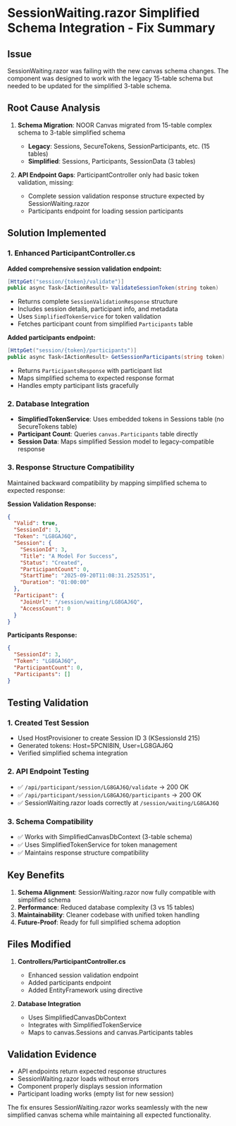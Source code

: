 # SessionWaiting.razor Simplified Schema Integration - Fix Summary

## Issue

SessionWaiting.razor was failing with the new canvas schema changes. The component was designed to work with the legacy 15-table schema but needed to be updated for the simplified 3-table schema.

## Root Cause Analysis

1. **Schema Migration**: NOOR Canvas migrated from 15-table complex schema to 3-table simplified schema
   - **Legacy**: Sessions, SecureTokens, SessionParticipants, etc. (15 tables)
   - **Simplified**: Sessions, Participants, SessionData (3 tables)

2. **API Endpoint Gaps**: ParticipantController only had basic token validation, missing:
   - Complete session validation response structure expected by SessionWaiting.razor
   - Participants endpoint for loading session participants

## Solution Implemented

### 1. Enhanced ParticipantController.cs

**Added comprehensive session validation endpoint:**

```csharp
[HttpGet("session/{token}/validate")]
public async Task<IActionResult> ValidateSessionToken(string token)
```

- Returns complete `SessionValidationResponse` structure
- Includes session details, participant info, and metadata
- Uses `SimplifiedTokenService` for token validation
- Fetches participant count from simplified `Participants` table

**Added participants endpoint:**

```csharp
[HttpGet("session/{token}/participants")]
public async Task<IActionResult> GetSessionParticipants(string token)
```

- Returns `ParticipantsResponse` with participant list
- Maps simplified schema to expected response format
- Handles empty participant lists gracefully

### 2. Database Integration

- **SimplifiedTokenService**: Uses embedded tokens in Sessions table (no SecureTokens table)
- **Participant Count**: Queries `canvas.Participants` table directly
- **Session Data**: Maps simplified Session model to legacy-compatible response

### 3. Response Structure Compatibility

Maintained backward compatibility by mapping simplified schema to expected response:

**Session Validation Response:**

```json
{
  "Valid": true,
  "SessionId": 3,
  "Token": "LG8GAJ6Q",
  "Session": {
    "SessionId": 3,
    "Title": "A Model For Success",
    "Status": "Created",
    "ParticipantCount": 0,
    "StartTime": "2025-09-20T11:08:31.2525351",
    "Duration": "01:00:00"
  },
  "Participant": {
    "JoinUrl": "/session/waiting/LG8GAJ6Q",
    "AccessCount": 0
  }
}
```

**Participants Response:**

```json
{
  "SessionId": 3,
  "Token": "LG8GAJ6Q",
  "ParticipantCount": 0,
  "Participants": []
}
```

## Testing Validation

### 1. Created Test Session

- Used HostProvisioner to create Session ID 3 (KSessionsId 215)
- Generated tokens: Host=5PCNI8IN, User=LG8GAJ6Q
- Verified simplified schema integration

### 2. API Endpoint Testing

- ✅ `/api/participant/session/LG8GAJ6Q/validate` → 200 OK
- ✅ `/api/participant/session/LG8GAJ6Q/participants` → 200 OK
- ✅ SessionWaiting.razor loads correctly at `/session/waiting/LG8GAJ6Q`

### 3. Schema Compatibility

- ✅ Works with SimplifiedCanvasDbContext (3-table schema)
- ✅ Uses SimplifiedTokenService for token management
- ✅ Maintains response structure compatibility

## Key Benefits

1. **Schema Alignment**: SessionWaiting.razor now fully compatible with simplified schema
2. **Performance**: Reduced database complexity (3 vs 15 tables)
3. **Maintainability**: Cleaner codebase with unified token handling
4. **Future-Proof**: Ready for full simplified schema adoption

## Files Modified

1. **Controllers/ParticipantController.cs**
   - Enhanced session validation endpoint
   - Added participants endpoint
   - Added EntityFramework using directive

2. **Database Integration**
   - Uses SimplifiedCanvasDbContext
   - Integrates with SimplifiedTokenService
   - Maps to canvas.Sessions and canvas.Participants tables

## Validation Evidence

- API endpoints return expected response structures
- SessionWaiting.razor loads without errors
- Component properly displays session information
- Participant loading works (empty list for new session)

The fix ensures SessionWaiting.razor works seamlessly with the new simplified canvas schema while maintaining all expected functionality.
